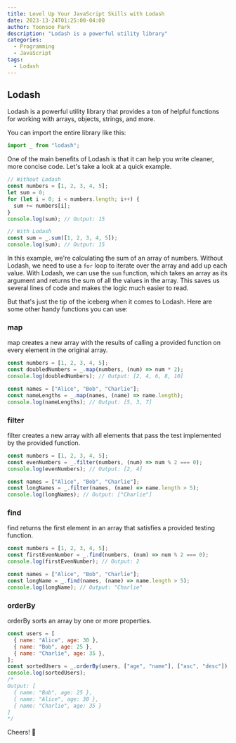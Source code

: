 ```yaml
---
title: Level Up Your JavaScript Skills with Lodash
date: 2023-13-24T01:25:00-04:00
author: Yoonsoo Park
description: "Lodash is a powerful utility library"
categories:
  - Programming
  - JavaScript
tags:
  - Lodash
---
```


## Lodash

Lodash is a powerful utility library that provides a ton of helpful functions for working with arrays, objects, strings, and more.

You can import the entire library like this:

```javascript
import _ from "lodash";
```

One of the main benefits of Lodash is that it can help you write cleaner, more concise code. Let's take a look at a quick example.

```js
// Without Lodash
const numbers = [1, 2, 3, 4, 5];
let sum = 0;
for (let i = 0; i < numbers.length; i++) {
  sum += numbers[i];
}
console.log(sum); // Output: 15

// With Lodash
const sum = _.sum([1, 2, 3, 4, 5]);
console.log(sum); // Output: 15
```

In this example, we're calculating the sum of an array of numbers. Without Lodash, we need to use a `for` loop to iterate over the array and add up each value. With Lodash, we can use the `sum` function, which takes an array as its argument and returns the sum of all the values in the array. This saves us several lines of code and makes the logic much easier to read.

But that's just the tip of the iceberg when it comes to Lodash. Here are some other handy functions you can use:

### map

map creates a new array with the results of calling a provided function on every element in the original array.

```js
const numbers = [1, 2, 3, 4, 5];
const doubledNumbers = _.map(numbers, (num) => num * 2);
console.log(doubledNumbers); // Output: [2, 4, 6, 8, 10]

const names = ["Alice", "Bob", "Charlie"];
const nameLengths = _.map(names, (name) => name.length);
console.log(nameLengths); // Output: [5, 3, 7]
```

### filter

filter creates a new array with all elements that pass the test implemented by the provided function.

```js
const numbers = [1, 2, 3, 4, 5];
const evenNumbers = _.filter(numbers, (num) => num % 2 === 0);
console.log(evenNumbers); // Output: [2, 4]

const names = ["Alice", "Bob", "Charlie"];
const longNames = _.filter(names, (name) => name.length > 5);
console.log(longNames); // Output: ["Charlie"]
```

### find

find returns the first element in an array that satisfies a provided testing function.

```js
const numbers = [1, 2, 3, 4, 5];
const firstEvenNumber = _.find(numbers, (num) => num % 2 === 0);
console.log(firstEvenNumber); // Output: 2

const names = ["Alice", "Bob", "Charlie"];
const longName = _.find(names, (name) => name.length > 5);
console.log(longName); // Output: "Charlie"
```

### orderBy

orderBy sorts an array by one or more properties.

```js
const users = [
  { name: "Alice", age: 30 },
  { name: "Bob", age: 25 },
  { name: "Charlie", age: 35 },
];
const sortedUsers = _.orderBy(users, ["age", "name"], ["asc", "desc"]);
console.log(sortedUsers);
/*
Output: [
  { name: "Bob", age: 25 },
  { name: "Alice", age: 30 },
  { name: "Charlie", age: 35 }
]
*/
```

Cheers! 🍺
